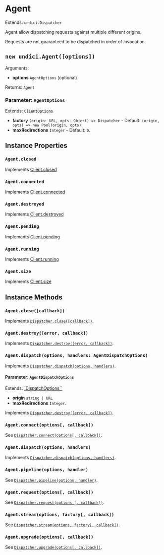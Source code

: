 # Agent

Extends: `undici.Dispatcher`

Agent allow dispatching requests against multiple different origins.

Requests are not guaranteed to be dispatched in order of invocation.

## `new undici.Agent([options])`

Arguments:

* **options** `AgentOptions` (optional)

Returns: `Agent`

### Parameter: `AgentOptions`

Extends: [`ClientOptions`](docs/api/Pool.md#parameter-pooloptions)

* **factory** `(origin: URL, opts: Object) => Dispatcher` - Default: `(origin, opts) => new Pool(origin, opts)` 
* **maxRedirections** `Integer` - Default: `0`.

## Instance Properties

### `Agent.closed`

Implements [Client.closed](docs/api/Client.md#clientclosed)

### `Agent.connected`

Implements [Client.connected](docs/api/Client.md#clientconnected)

### `Agent.destroyed`

Implements [Client.destroyed](docs/api/Client.md#clientdestroyed)

### `Agent.pending`

Implements [Client.pending](docs/api/Client.md#clientpending)

### `Agent.running`

Implements [Client.running](docs/api/Client.md#clientrunning)

### `Agent.size`

Implements [Client.size](docs/api/Client.md#clientsize)

## Instance Methods

### `Agent.close([callback])`

Implements [`Dispatcher.close([callback])`](docs/api/Dispatcher.md#clientclose-callback-).

### `Agent.destroy([error, callback])`

Implements [`Dispatcher.destroy([error, callback])`](docs/api/Dispatcher.md#dispatcher-callback-).

### `Agent.dispatch(options, handlers: AgentDispatchOptions)`

Implements [`Dispatcher.dispatch(options, handlers)`](docs/api/Dispatcher.md#clientdispatchoptions-handlers).

#### Parameter: `AgentDispatchOptions`

Extends: [`DispatchOptions``](docs/api/Dispatcher.md#parameter-dispatchoptions)

* **origin** `string | URL`
* **maxRedirections** `Integer`.

Implements [`Dispatcher.destroy([error, callback])`](docs/api/Dispatcher.md#dispatcher-callback-).

### `Agent.connect(options[, callback])`

See [`Dispatcher.connect(options[, callback])`](docs/api/Dispatcher.md#clientconnectoptions--callback).

### `Agent.dispatch(options, handlers)`

Implements [`Dispatcher.dispatch(options, handlers)`](docs/api/Dispatcher.md#clientdispatchoptions-handlers).

### `Agent.pipeline(options, handler)`

See [`Dispatcher.pipeline(options, handler)`](docs/api/Dispatcher.md#clientpipelineoptions-handler).

### `Agent.request(options[, callback])`

See [`Dispatcher.request(options [, callback])`](docs/api/Dispatcher.md#clientrequestoptions--callback).

### `Agent.stream(options, factory[, callback])`

See [`Dispatcher.stream(options, factory[, callback])`](docs/api/Dispatcher.md#clientstreamoptions-factory--callback).

### `Agent.upgrade(options[, callback])`

See [`Dispatcher.upgrade(options[, callback])`](docs/api/Dispatcher.md#clientupgradeoptions-callback).
